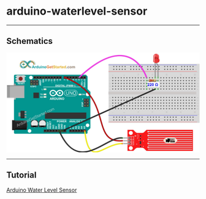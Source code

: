 # arduino-waterlevel-sensor


---

## Schematics

![arduino schematics](../static/img/arduino-water-sensor-led-wiring-diagram.jpg)

---

## Tutorial

[Arduino Water Level Sensor](https://arduinogetstarted.com/tutorials/arduino-water-sensor)

